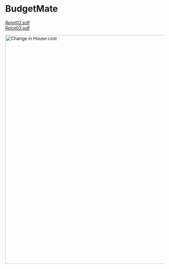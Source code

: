# BudgetMate </Br>
[Rplot02.pdf](https://github.com/user-attachments/files/16908888/Rplot02.pdf)
</br>
[Rplot03.pdf](https://github.com/user-attachments/files/16908893/Rplot03.pdf)
</br>

<img width="728" alt="Change in House cost" src="https://github.com/user-attachments/assets/9643b471-402a-4358-b210-a9ce1d3a3ade"> </br>


